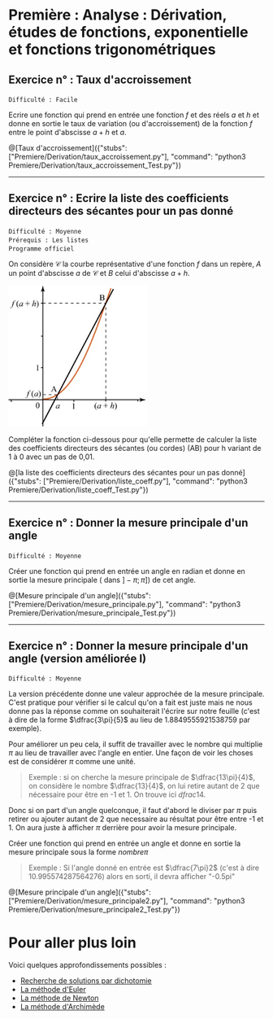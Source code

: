 # Première : Analyse : Dérivation, études de fonctions, exponentielle et fonctions trigonométriques

## Exercice n° : Taux d'accroissement
`Difficulté : Facile`  

Ecrire une fonction qui prend en entrée une fonction $`f`$ et des réels $`a`$ et $`h`$ et donne en sortie le taux de variation (ou d'accroissement) de la fonction $`f`$ entre le point d'abscisse $`a+h`$ et $`a`$.

@[Taux d'accroissement]({"stubs": ["Premiere/Derivation/taux_accroissement.py"], "command": "python3 Premiere/Derivation/taux_accroissement_Test.py"})

---

## Exercice n° : Ecrire la liste des coefficients directeurs des sécantes pour un pas donné
`Difficulté : Moyenne`  
`Prérequis : Les listes`  
`Programme officiel`

On considère $`\mathcal{C}`$ la courbe représentative d'une fonction $`f`$ dans un repère, $`A`$ un point d'abscisse $`a`$ de $`\mathcal{C}`$ et $`B`$ celui d'abscisse $`a+h`$. 

![Sécantes](secantes.jpg)

Compléter la fonction ci-dessous pour qu'elle permette de calculer la liste des coefficients directeurs des sécantes (ou cordes) (AB) pour h variant de 1 à 0 avec un pas de 0,01. 

@[la liste des coefficients directeurs des sécantes pour un pas donné]({"stubs": ["Premiere/Derivation/liste_coeff.py"], "command": "python3 Premiere/Derivation/liste_coeff_Test.py"})

---

## Exercice n° : Donner la mesure principale d'un angle 
`Difficulté : Moyenne`

Créer une fonction qui prend en entrée un angle en radian et donne en sortie la mesure principale ( dans $`]-\pi; \pi]`$) de cet angle.

@[Mesure principale d'un angle]({"stubs": ["Premiere/Derivation/mesure_principale.py"], "command": "python3 Premiere/Derivation/mesure_principale_Test.py"})

---

## Exercice n° : Donner la mesure principale d'un angle (version améliorée I)
`Difficulté : Moyenne`

La version précédente donne une valeur approchée de la mesure principale. C'est pratique pour vérifier si le calcul qu'on a fait est juste mais ne nous donne pas la réponse comme on souhaiterait l'écrire sur notre feuille (c'est à dire de la forme $`\dfrac{3\pi}{5}`$ au lieu de 1.8849555921538759 par exemple).

Pour améliorer un peu cela, il suffit de travailler avec le nombre qui multiplie $`\pi`$ au lieu de travailler avec l'angle en entier. Une façon de voir les choses est de considérer $`\pi`$ comme une unité.

> Exemple : si on cherche la mesure principale de $`\dfrac{13\pi}{4}`$, on considère le nombre $`\dfrac{13}{4}`$, on lui retire autant de 2 que nécessaire pour être en -1 et 1. On trouve ici $`dfrac{1}{4}`$.

Donc si on part d'un angle quelconque, il faut d'abord le diviser par $`\pi`$ puis retirer ou ajouter autant de 2 que necessaire au résultat pour être entre -1 et 1. On aura juste à afficher $`\pi`$ derrière pour avoir la mesure principale.

Créer une fonction qui prend en entrée un angle et donne en sortie la mesure principale sous la forme $`nombre\pi`$

> Exemple : Si l'angle donné en entrée est $`\dfrac{7\pi}2`$ (c'est à dire 10.995574287564276) alors en sorti, il devra afficher "-0.5pi"

@[Mesure principale d'un angle]({"stubs": ["Premiere/Derivation/mesure_principale2.py"], "command": "python3 Premiere/Derivation/mesure_principale2_Test.py"})

# Pour aller plus loin 

Voici quelques approfondissements possibles :
- [Recherche de solutions par dichotomie](https://tech.io/playgrounds/17176/recueil-dexercices-pour-apprendre-python-au-lycee/la-recherche-par-dichotomie)
- [La méthode d'Euler](https://tech.io/playgrounds/17176/recueil-dexercices-pour-apprendre-python-au-lycee/la-methode-deuler)
- [La méthode de Newton](https://tech.io/playgrounds/17176/recueil-dexercices-pour-apprendre-python-au-lycee/la-methode-de-newton)
- [La méthode d'Archimède](https://tech.io/playgrounds/17176/recueil-dexercices-pour-apprendre-python-au-lycee/methode-darchimede)
